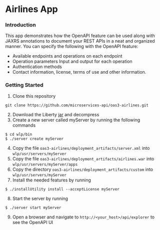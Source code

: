 # Airlines App

### Introduction

This app demonstrates how the OpenAPI feature can be used along with JAXRS annotations to document your REST APIs in a neat and organized manner. You can specify the following with the OpenAPI feature:

  - Available endpoints and operations on each endpoint 
  - Operation parameters Input and output for each operation
  - Authentication methods
  - Contact information, license, terms of use and other information.


### Getting Started
1. Clone this repository
```
git clone https://github.com/microservices-api/oas3-airlines.git
```
2. Download the Liberty [jar](https://developer.ibm.com/wasdev/downloads/liberty-profile-beta/) and decompress
3. Create a new server called myServer by running the following commands
```
$ cd wlp/bin
$ ./server create myServer
```
4. Copy the file `oas3-airlines/deployment_artifacts/server.xml` into `wlp/usr/servers/myServer`
5. Copy the file `oas3-airlines/deployment_artifacts/airlines.war` into `wlp/usr/servers/myServer/apps`
6. Copy the directory `oas3-airlines/deployment_artifacts/custom` into `wlp/usr/servers/myServer`
7. Install the needed features by running
```
$ ./installUtility install --acceptLicense myServer
```
8. Start the server by running 
```
$ ./server start myServer
```
9. Open a browser and navigate to `http://<your_host>/api/explorer` to see the OpenAPI UI

